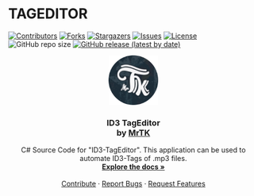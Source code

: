 # TAGEDITOR

<!-- Section: Shields -->

[![Contributors][contributors-shield]][contributors-url]
[![Forks][forks-shield]][forks-url]
[![Stargazers][stars-shield]][stars-url]
[![Issues][issues-shield]][issues-url]
[![License][license-shield]][license-url]
![GitHub repo size][reposize-shield]
[![GitHub release (latest by date)][release-shield]][release-url]

<!-- Section: Introduction -->

<p align="center">
  <a href="https://github.com/MrTK-Dev/TAGEDITOR">
    <img src="resources/MrTK_Logo.png" alt="Logo" width="100" height="100">
  </a>

  <h3 align="center"><strong>ID3 TagEditor</strong>
  <br />
    by
    <a href="https://github.com/MrTK-Dev"><strong>MrTK</strong></a>
  </h3>

  <p align="center">
    C# Source Code for "ID3-TagEditor".
    This application can be used to automate ID3-Tags of .mp3 files.
    <br />
    <a href="https://mrtk-dev.github.io/TAGEDITOR"><strong>Explore the docs »</strong></a>
    <br />
    <br />
    <a href="https://github.com/MrTK-Dev/TAGEDITOR/tree/master/.github/CONTRIBUTING.md">Contribute</a>
    ·
    <a href="https://github.com/MrTK-Dev/TAGEDITOR/issues">Report Bugs</a>
    ·
    <a href="https://github.com/MrTK-Dev/TAGEDITOR/issues">Request Features</a>
  </p>
</p>

<!-- MARKDOWN Shields -->

[contributors-shield]: https://img.shields.io/github/contributors/MrTK-Dev/TAGEDITOR.svg?color=blue&style=flat-square

[forks-shield]: https://img.shields.io/github/forks/MrTK-Dev/TAGEDITOR.svg?color=purple&style=flat-square

[stars-shield]: https://img.shields.io/github/stars/MrTK-Dev/TAGEDITOR.svg?color=red&style=flat-square

[issues-shield]: https://img.shields.io/github/issues/MrTK-Dev/TAGEDITOR.svg?style=flat-square

[license-shield]: https://img.shields.io/github/license/MrTK-Dev/TAGEDITOR.svg?color=yellow&style=flat-square

[reposize-shield]: https://img.shields.io/github/repo-size/MrTK-Dev/TAGEDITOR?color=yellowgreen&style=flat-square

[release-shield]: https://img.shields.io/github/v/release/MrTK-Dev/TAGEDTOR?&style=flat-square

<!-- MARKDOWN LINKS -->

[contributors-url]: https://github.com/MrTK-Dev/TAGEDITOR/graphs/contributors

[forks-url]: https://github.com/MrTK-Dev/TAGEDITOR/network/members

[stars-url]: https://github.com/MrTK-Dev/TAGEDITOR/stargazers

[issues-url]: https://github.com/MrTK-Dev/TAGEDITOR/issues

[license-url]: https://github.com/MrTK-Dev/TAGEDITOR/blob/master/LICENSE

[release-url]: https://github.com/MrTK-Dev/TAGEDITOR/releases
